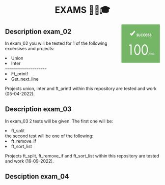 # <h1 align="center">EXAMS ✍🏼️🎓</h1>
<p><img align="right" src="./EXAM_02/img/score.png" alt="Score" width="125" height="125"></p>

<h2> Description exam_02</h2>
<p>
In exam_02 you will be tested for 1 of the following excersises and projects:
<li>Union</li>          
<li>Inter</li>
---------------------
<li>Ft_printf</li>
<li>Get_next_line</li>
</p>
<p>Projects union, inter and ft_printf within this repository are tested and work (05-04-2022).</p>

<h2>Description exam_03</h2>
<p>
In exam_03 2 tests will be given. The first one will be:
<li>ft_split</li>
the second test will be one of the following:
<li>ft_remove_if</li>
<li>ft_sort_list</li>
</p>
<p>Projects ft_split, ft_remove_if and ft_sort_list within this repository are tested and work (16-09-2022).</p>

<h2>Desciption exam_04</h2>